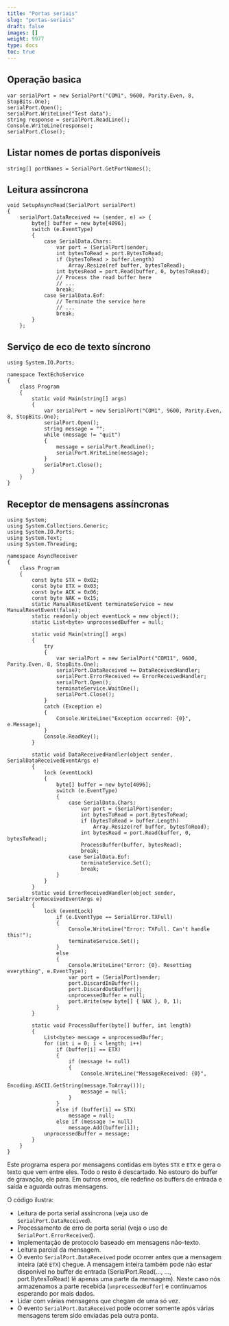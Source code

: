 ```yaml
---
title: "Portas seriais"
slug: "portas-seriais"
draft: false
images: []
weight: 9977
type: docs
toc: true
---
```


## Operação basica
    var serialPort = new SerialPort("COM1", 9600, Parity.Even, 8, StopBits.One);
    serialPort.Open();
    serialPort.WriteLine("Test data");
    string response = serialPort.ReadLine();
    Console.WriteLine(response);
    serialPort.Close();


## Listar nomes de portas disponíveis
    string[] portNames = SerialPort.GetPortNames();

## Leitura assíncrona
    void SetupAsyncRead(SerialPort serialPort)
    {
        serialPort.DataReceived += (sender, e) => {
            byte[] buffer = new byte[4096];
            switch (e.EventType)
            {
                case SerialData.Chars:
                    var port = (SerialPort)sender;
                    int bytesToRead = port.BytesToRead;
                    if (bytesToRead > buffer.Length)
                        Array.Resize(ref buffer, bytesToRead);
                    int bytesRead = port.Read(buffer, 0, bytesToRead);
                    // Process the read buffer here
                    // ...
                    break;
                case SerialData.Eof:
                    // Terminate the service here
                    // ...
                    break;
            }
        };


## Serviço de eco de texto síncrono
    using System.IO.Ports;
    
    namespace TextEchoService
    {
        class Program
        {
            static void Main(string[] args)
            {
                var serialPort = new SerialPort("COM1", 9600, Parity.Even, 8, StopBits.One);
                serialPort.Open();
                string message = "";
                while (message != "quit")
                {
                    message = serialPort.ReadLine();
                    serialPort.WriteLine(message);
                }
                serialPort.Close();
            }
        }
    }
    

## Receptor de mensagens assíncronas
    using System;
    using System.Collections.Generic;
    using System.IO.Ports;
    using System.Text;
    using System.Threading;
    
    namespace AsyncReceiver
    {
        class Program
        {
            const byte STX = 0x02;
            const byte ETX = 0x03;
            const byte ACK = 0x06;
            const byte NAK = 0x15;
            static ManualResetEvent terminateService = new ManualResetEvent(false);
            static readonly object eventLock = new object();
            static List<byte> unprocessedBuffer = null;
    
            static void Main(string[] args)
            {
                try
                {
                    var serialPort = new SerialPort("COM11", 9600, Parity.Even, 8, StopBits.One);
                    serialPort.DataReceived += DataReceivedHandler;
                    serialPort.ErrorReceived += ErrorReceivedHandler;
                    serialPort.Open();
                    terminateService.WaitOne();
                    serialPort.Close();
                }
                catch (Exception e)
                {
                    Console.WriteLine("Exception occurred: {0}", e.Message);
                }
                Console.ReadKey();
            }
    
            static void DataReceivedHandler(object sender, SerialDataReceivedEventArgs e)
            {
                lock (eventLock)
                {
                    byte[] buffer = new byte[4096];
                    switch (e.EventType)
                    {
                        case SerialData.Chars:
                            var port = (SerialPort)sender;
                            int bytesToRead = port.BytesToRead;
                            if (bytesToRead > buffer.Length)
                                Array.Resize(ref buffer, bytesToRead);
                            int bytesRead = port.Read(buffer, 0, bytesToRead);
                            ProcessBuffer(buffer, bytesRead);
                            break;
                        case SerialData.Eof:
                            terminateService.Set();
                            break;
                    }
                }
            }
            static void ErrorReceivedHandler(object sender, SerialErrorReceivedEventArgs e)
            {
                lock (eventLock)
                    if (e.EventType == SerialError.TXFull)
                    {
                        Console.WriteLine("Error: TXFull. Can't handle this!");
                        terminateService.Set();
                    }
                    else
                    {
                        Console.WriteLine("Error: {0}. Resetting everything", e.EventType);
                        var port = (SerialPort)sender;
                        port.DiscardInBuffer();
                        port.DiscardOutBuffer();
                        unprocessedBuffer = null;
                        port.Write(new byte[] { NAK }, 0, 1);
                    }
            }
    
            static void ProcessBuffer(byte[] buffer, int length)
            {
                List<byte> message = unprocessedBuffer;
                for (int i = 0; i < length; i++)
                    if (buffer[i] == ETX)
                    {
                        if (message != null)
                        {
                            Console.WriteLine("MessageReceived: {0}", 
                                Encoding.ASCII.GetString(message.ToArray()));
                            message = null;
                        }
                    }
                    else if (buffer[i] == STX)
                        message = null;
                    else if (message != null)
                        message.Add(buffer[i]);
                unprocessedBuffer = message;
            }
        }
    }

Este programa espera por mensagens contidas em bytes `STX` e `ETX` e gera o texto que vem entre eles. Todo o resto é descartado. No estouro do buffer de gravação, ele para. Em outros erros, ele redefine os buffers de entrada e saída e aguarda outras mensagens.

O código ilustra:
- Leitura de porta serial assíncrona (veja uso de `SerialPort.DataReceived`).
- Processamento de erro de porta serial (veja o uso de `SerialPort.ErrorReceived`).
- Implementação de protocolo baseado em mensagens não-texto.
- Leitura parcial da mensagem.
- O evento `SerialPort.DataReceived` pode ocorrer antes que a mensagem inteira (até `ETX`) chegue. A mensagem inteira também pode não estar disponível no buffer de entrada (SerialPort.Read(..., ..., port.BytesToRead) lê apenas uma parte da mensagem). Neste caso nós armazenamos a parte recebida (`unprocessedBuffer`) e continuamos esperando por mais dados.
- Lidar com várias mensagens que chegam de uma só vez.
- O evento `SerialPort.DataReceived` pode ocorrer somente após várias mensagens terem sido enviadas pela outra ponta.

